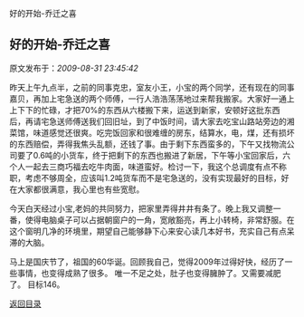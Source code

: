 好的开始-乔迁之喜
## 好的开始-乔迁之喜

 原文发布于：*2009-08-31 23:45:42*

昨天上午九点半，之前的同事克忠，室友小王，小宝的两个同学，还有现在的同事嘉贝，再加上宅急送的两个师傅，一行人浩浩荡荡地过来帮我搬家。大家好一通上上下下的忙碌，才把70%的东西从六楼搬下来，运送到新家，安顿好这批东西后，再请宅急送师傅送我们回旧址，到了中饭时间，请大家去吃宝山路站旁边的湘菜馆，味道感觉还很爽。吃完饭回家和很难缠的房东，结算水，电，煤，还有损坏的东西赔偿，弄得我焦头乱额，还钱了事。由于剩下东西蛮多的，下午又找物流公司要了0.6吨的小货车，终于把剩下的东西也搬进了新居，下午等小宝回家后，六个人一起去三商巧福去吃牛肉面，味道蛮好。检讨一下，我这个总调度有点不称职，考虑不够周全，应该叫1.2吨货车而不是宅急送的，没有实现最好的目标，好在大家都很满意，我心里也有些宽慰。

 

今天白天经过小宝,老妈的共同努力，把家里弄得井井有条了。晚上我又调整一番，使得电脑桌子可以占据朝窗户的一角，宽敞豁亮，再上小转椅，非常舒服。在这个窗明几净的环境里，期望自己能够静下心来安心读几本好书，充实自己有点呆滞的大脑。

 

马上是国庆节了，祖国的60华诞。回顾我自己，觉得2009年过得好快，经历了一些事情，也变得成熟了很多。
唯一不足之处，肚子也变得臃肿了。又需要减肥了。 目标146。

 

[返回目录](index.html)
